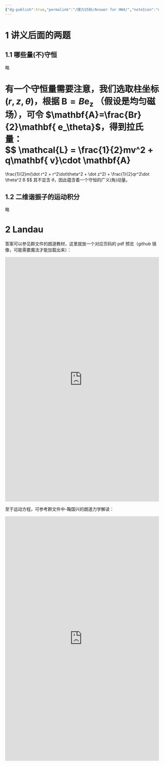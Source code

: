 ```yaml
---
{"dg-publish":true,"permalink":"/理力25秋/Answer for HW4/","noteIcon":"default","created":"2025-10-11T17:37:34.001+08:00","updated":"2025-10-23T08:42:02.623+08:00"}
---
```


# 1 讲义后面的两题  
## 1.1 哪些量(不)守恒
略   

有一个守恒量需要注意，我们选取柱坐标 $(r,z,\theta)$，根据 $\mathbf{B} = B\mathbf{e_z}$ （假设是均匀磁场），可令 $\mathbf{A}=\frac{Br}{2}\mathbf{ e_\theta}$，得到拉氏量：  
$$
\mathcal{L} = \frac{1}{2}mv^2 + q\mathbf{ v}\cdot \mathbf{A}
=
\frac{1}{2}m(\dot r^2 + r^2\dot\theta^2 + \dot z^2) + \frac{1}{2}qr^2\dot \theta^2 B
$$
其不显含 $\theta$，因此蕴含着一个守恒的广义(角)动量。
## 1.2 二维谐振子的运动积分  
略
# 2 Landau  
答案可以参见群文件的朗道教材，这里就放一个对应页码的 pdf 预览（github 镜像，可能需要魔法才能加载出来）：  

<iframe src="https://cdn.jsdelivr.net/gh/Mister-Hope/physics@master/%E4%B8%93%E4%B8%9A%E5%BF%85%E4%BF%AE%E8%AF%BE/%E5%8A%9B%E5%AD%A6/%E6%95%99%E6%9D%90/%E5%8A%9B%E5%AD%A6(%E7%AC%AC%E4%BA%94%E7%89%88)-%E6%9C%97%E9%81%93.pdf#page=17" width="100%" height="800px" frameborder="0" allowfullscreen></iframe>

至于运动方程，可参考群文件中-鞠国兴的朗道力学解读：  

<iframe src="https://cdn.jsdelivr.net/gh/Siechonya/book@main/%E6%9C%97%E9%81%93%E3%80%8A%E5%8A%9B%E5%AD%A6%E3%80%8B%E8%A7%A3%E8%AF%BB%20(%E9%9E%A0%E5%9B%BD%E5%85%B4)%20(Z-Library).pdf#page=31" width="100%" height="800px" frameborder="0" allowfullscreen></iframe>






